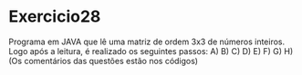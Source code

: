 # Exercicio28
Programa em JAVA que lê uma matriz de ordem 3x3 de números inteiros. Logo após a leitura, é realizado os seguintes passos: A) B) C) D) E) F) G) H) (Os comentários das questões estão nos códigos)
